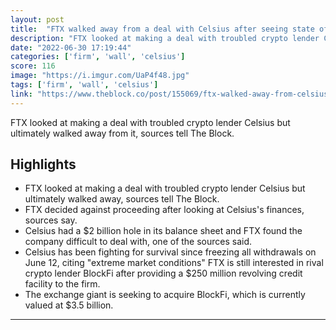 ```yaml
---
layout: post
title:  "FTX walked away from a deal with Celsius after seeing state of its finances"
description: "FTX looked at making a deal with troubled crypto lender Celsius but ultimately walked away from it, sources tell The Block."
date: "2022-06-30 17:19:44"
categories: ['firm', 'wall', 'celsius']
score: 116
image: "https://i.imgur.com/UaP4f48.jpg"
tags: ['firm', 'wall', 'celsius']
link: "https://www.theblock.co/post/155069/ftx-walked-away-from-celsius-deal"
---
```


FTX looked at making a deal with troubled crypto lender Celsius but ultimately walked away from it, sources tell The Block.

## Highlights

- FTX looked at making a deal with troubled crypto lender Celsius but ultimately walked away, sources tell The Block.
- FTX decided against proceeding after looking at Celsius's finances, sources say.
- Celsius had a $2 billion hole in its balance sheet and FTX found the company difficult to deal with, one of the sources said.
- Celsius has been fighting for survival since freezing all withdrawals on June 12, citing "extreme market conditions" FTX is still interested in rival crypto lender BlockFi after providing a $250 million revolving credit facility to the firm.
- The exchange giant is seeking to acquire BlockFi, which is currently valued at $3.5 billion.

---
